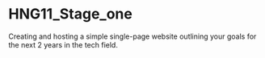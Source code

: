 # HNG11_Stage_one
Creating and hosting a simple single-page website outlining your goals for the next 2 years in the tech field.
